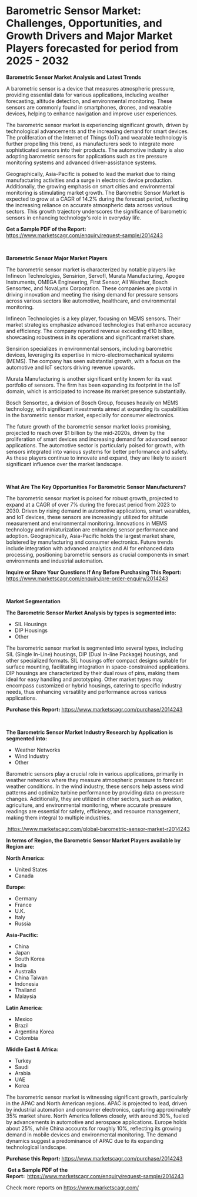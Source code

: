 <p><h1>Barometric Sensor Market: Challenges, Opportunities, and Growth Drivers and Major Market Players forecasted for period from 2025 - 2032</h1></p><p><strong>Barometric Sensor Market Analysis and Latest Trends</strong></p>
<p><p>A barometric sensor is a device that measures atmospheric pressure, providing essential data for various applications, including weather forecasting, altitude detection, and environmental monitoring. These sensors are commonly found in smartphones, drones, and wearable devices, helping to enhance navigation and improve user experiences.</p><p>The barometric sensor market is experiencing significant growth, driven by technological advancements and the increasing demand for smart devices. The proliferation of the Internet of Things (IoT) and wearable technology is further propelling this trend, as manufacturers seek to integrate more sophisticated sensors into their products. The automotive industry is also adopting barometric sensors for applications such as tire pressure monitoring systems and advanced driver-assistance systems.</p><p>Geographically, Asia-Pacific is poised to lead the market due to rising manufacturing activities and a surge in electronic device production. Additionally, the growing emphasis on smart cities and environmental monitoring is stimulating market growth. The Barometric Sensor Market is expected to grow at a CAGR of 14.2% during the forecast period, reflecting the increasing reliance on accurate atmospheric data across various sectors. This growth trajectory underscores the significance of barometric sensors in enhancing technology's role in everyday life.</p></p>
<p><strong>Get a Sample PDF of the Report:&nbsp;</strong> <a href="https://www.marketscagr.com/enquiry/request-sample/2014243?utm_campaign=1895&utm_medium=2&utm_source=Github&utm_content=ia&utm_term=17012025&utm_id=barometric-sensor">https://www.marketscagr.com/enquiry/request-sample/2014243</a></p>
<p>&nbsp;</p>
<p><strong>Barometric Sensor Major Market Players</strong></p>
<p><p>The barometric sensor market is characterized by notable players like Infineon Technologies, Sensirion, Servofl, Murata Manufacturing, Apogee Instruments, OMEGA Engineering, First Sensor, All Weather, Bosch Sensortec, and NovaLynx Corporation. These companies are pivotal in driving innovation and meeting the rising demand for pressure sensors across various sectors like automotive, healthcare, and environmental monitoring.</p><p>Infineon Technologies is a key player, focusing on MEMS sensors. Their market strategies emphasize advanced technologies that enhance accuracy and efficiency. The company reported revenue exceeding €10 billion, showcasing robustness in its operations and significant market share.</p><p>Sensirion specializes in environmental sensors, including barometric devices, leveraging its expertise in micro-electromechanical systems (MEMS). The company has seen substantial growth, with a focus on the automotive and IoT sectors driving revenue upwards.</p><p>Murata Manufacturing is another significant entity known for its vast portfolio of sensors. The firm has been expanding its footprint in the IoT domain, which is anticipated to increase its market presence substantially.</p><p>Bosch Sensortec, a division of Bosch Group, focuses heavily on MEMS technology, with significant investments aimed at expanding its capabilities in the barometric sensor market, especially for consumer electronics.</p><p>The future growth of the barometric sensor market looks promising, projected to reach over $1 billion by the mid-2020s, driven by the proliferation of smart devices and increasing demand for advanced sensor applications. The automotive sector is particularly poised for growth, with sensors integrated into various systems for better performance and safety. As these players continue to innovate and expand, they are likely to assert significant influence over the market landscape.</p></p>
<p>&nbsp;</p>
<p><strong>What Are The Key Opportunities For Barometric Sensor Manufacturers?</strong></p>
<p><p>The barometric sensor market is poised for robust growth, projected to expand at a CAGR of over 7% during the forecast period from 2023 to 2030. Driven by rising demand in automotive applications, smart wearables, and IoT devices, these sensors are increasingly utilized for altitude measurement and environmental monitoring. Innovations in MEMS technology and miniaturization are enhancing sensor performance and adoption. Geographically, Asia-Pacific holds the largest market share, bolstered by manufacturing and consumer electronics. Future trends include integration with advanced analytics and AI for enhanced data processing, positioning barometric sensors as crucial components in smart environments and industrial automation.</p></p>
<p><strong>Inquire or Share Your Questions If Any Before Purchasing This Report:</strong> <a href="https://www.marketscagr.com/enquiry/pre-order-enquiry/2014243?utm_campaign=1895&utm_medium=2&utm_source=Github&utm_content=ia&utm_term=17012025&utm_id=barometric-sensor">https://www.marketscagr.com/enquiry/pre-order-enquiry/2014243</a></p>
<p>&nbsp;</p>
<p><strong>Market Segmentation</strong></p>
<p><strong>The Barometric Sensor Market Analysis by types is segmented into:</strong></p>
<p><ul><li>SIL Housings</li><li>DIP Housings</li><li>Other</li></ul></p>
<p><p>The barometric sensor market is segmented into several types, including SIL (Single In-Line) housings, DIP (Dual In-line Package) housings, and other specialized formats. SIL housings offer compact designs suitable for surface mounting, facilitating integration in space-constrained applications. DIP housings are characterized by their dual rows of pins, making them ideal for easy handling and prototyping. Other market types may encompass customized or hybrid housings, catering to specific industry needs, thus enhancing versatility and performance across various applications.</p></p>
<p><strong>Purchase this Report:&nbsp;</strong><a href="https://www.marketscagr.com/purchase/2014243?utm_campaign=1895&utm_medium=2&utm_source=Github&utm_content=ia&utm_term=17012025&utm_id=barometric-sensor">https://www.marketscagr.com/purchase/2014243</a></p>
<p>&nbsp;</p>
<p><strong>The Barometric Sensor Market Industry Research by Application is segmented into:</strong></p>
<p><ul><li>Weather Networks</li><li>Wind Industry</li><li>Other</li></ul></p>
<p><p>Barometric sensors play a crucial role in various applications, primarily in weather networks where they measure atmospheric pressure to forecast weather conditions. In the wind industry, these sensors help assess wind patterns and optimize turbine performance by providing data on pressure changes. Additionally, they are utilized in other sectors, such as aviation, agriculture, and environmental monitoring, where accurate pressure readings are essential for safety, efficiency, and resource management, making them integral to multiple industries.</p></p>
<p><a href="https://www.marketscagr.com/global-barometric-sensor-market-r2014243?utm_campaign=1895&utm_medium=2&utm_source=Github&utm_content=ia&utm_term=17012025&utm_id=barometric-sensor">&nbsp;https://www.marketscagr.com/global-barometric-sensor-market-r2014243</a></p>
<p><strong>In terms of Region, the Barometric Sensor Market Players available by Region are:</strong></p>
<p>
    <p> <strong> North America: </strong>
        <ul>
            <li>United States</li>
            <li>Canada</li>
        </ul>
        </p> 
    <p> <strong> Europe: </strong>
        <ul>
            <li>Germany</li>
            <li>France</li>
            <li>U.K.</li>
            <li>Italy</li>
            <li>Russia</li>
        </ul>
        </p> 
    <p> <strong> Asia-Pacific: </strong>
        <ul>
            <li>China</li>
            <li>Japan</li>
            <li>South Korea</li>
            <li>India</li>
            <li>Australia</li>
            <li>China Taiwan</li>
            <li>Indonesia</li>
            <li>Thailand</li>
            <li>Malaysia</li>
        </ul>
        </p> 
    <p> <strong> Latin America: </strong>
        <ul>
            <li>Mexico</li>
            <li>Brazil</li>
            <li>Argentina Korea</li>
            <li>Colombia</li>
        </ul>
        </p> 
    <p> <strong> Middle East & Africa: </strong>
        <ul>
            <li>Turkey</li>
            <li>Saudi</li>
            <li>Arabia</li>
            <li>UAE</li>
            <li>Korea</li>
        </ul>
    </p>
    </p>
<p><p>The barometric sensor market is witnessing significant growth, particularly in the APAC and North American regions. APAC is projected to lead, driven by industrial automation and consumer electronics, capturing approximately 35% market share. North America follows closely, with around 30%, fueled by advancements in automotive and aerospace applications. Europe holds about 25%, while China accounts for roughly 10%, reflecting its growing demand in mobile devices and environmental monitoring. The demand dynamics suggest a predominance of APAC due to its expanding technological landscape.</p></p>
<p><strong>Purchase this Report: </strong><a href="https://www.marketscagr.com/purchase/2014243?utm_campaign=1895&utm_medium=2&utm_source=Github&utm_content=ia&utm_term=17012025&utm_id=barometric-sensor">https://www.marketscagr.com/purchase/2014243</a></p>
<p>&nbsp;<strong>Get a Sample PDF of the Report:&nbsp;&nbsp;</strong><a href="https://www.marketscagr.com/enquiry/request-sample/2014243?utm_campaign=1895&utm_medium=2&utm_source=Github&utm_content=ia&utm_term=17012025&utm_id=barometric-sensor">https://www.marketscagr.com/enquiry/request-sample/2014243</a></p>
<p><strong></strong></p>
<p>Check more reports on <a href="https://www.marketscagr.com/?utm_campaign=1895&utm_medium=2&utm_source=Github&utm_content=ia&utm_term=17012025&utm_id=barometric-sensor">https://www.marketscagr.com/</a></p>